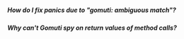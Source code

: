 ##### How do I fix panics due to "gomuti: ambiguous match"?



##### Why can't Gomuti spy on return values of method calls?
